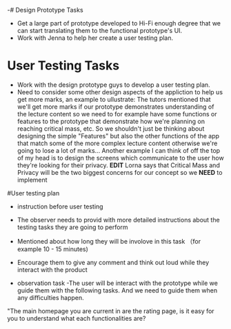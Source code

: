 -# Design Prototype Tasks
- Get a large part of prototype developed to Hi-Fi enough degree that we can start translating them to the functional prototype's UI.
- Work with Jenna to help her create a user testing plan.

# User Testing Tasks
- Work with the design prototype guys to develop a user testing plan.
- Need to consider some other design aspects of the appliction to help us get more marks, an example to ullustrate: The tutors mentioned that we'll get more marks if our prototype demonstrates understanding of the lecture content so we need to for example have some functions or features to the prototype that demonstrate how we're planning on reaching critical mass, etc. So we shouldn't just be thinking about designing the simple "Features" but also the other functions of the app that match some of the more complex lecture content otherwise we're going to lose a lot of marks... Another example I can think of off the top of my head is to design the screens which communicate to the user how they're looking for their privacy. **EDIT** Lorna says that Critical Mass and Privacy will be the two biggest concerns for our concept so we **NEED** to implement 

#User testing plan 
- instruction before user testing 
- The observer needs to provid with more detailed instructions about the testing tasks they are going to perform
- Mentioned about how long they will be involove in this task （for example 10 - 15 minutes) 
- Encourage them to give any comment and think out loud while they interact with the product 

- observation task
-The user will be interact with the prototype while we guide them with the following tasks. And we need to guide them when any difficulties happen.

"The main homepage you are current in are the rating page, is it easy for you to understand what each functionalities are? 
